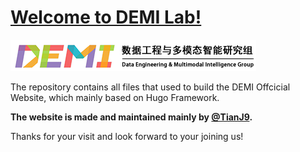# [Welcome to DEMI Lab!](https://demi-research.github.io)

[![Screenshot](demi_logo.png)](https://demi-research.github.io)

The repository contains all files that used to build the DEMI Offcicial Website, which mainly based on Hugo Framework.

**The website is made and maintained mainly by [@TianJ9](https://github.com/TianJ9).**

Thanks for your visit and look forward to your joining us!